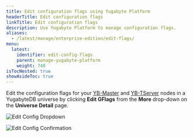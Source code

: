 ```yaml
---
title: Edit configuration flags using Yugabyte Platform
headerTitle: Edit configuration flags
linkTitle: Edit configuration flags
description: Use Yugabyte Platform to manage configuration flags.
aliases:
  - /latest/manage/enterprise-edition/edit-flags/
menu:
  latest:
    identifier: edit-config-flags
    parent: manage-yugabyte-platform
    weight: 740
isTocNested: true
showAsideToc: true
---
```


Edit the configuration flags for your [YB-Master](../../../reference/configuration/yb-master/) and [YB-TServer](../../../reference/configuration/yb-tserver/) nodes in a YugabyteDB universe by clicking **Edit GFlags** from the **More** drop-down on the **Universe Detail** page.

![Edit Config Dropdown](/images/ee/edit-config-1.png)

![Edit Config Confirmation](/images/ee/edit-config-2.png)
